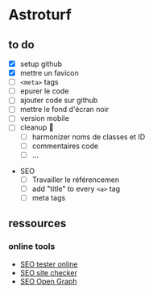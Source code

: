 # Astroturf

## to do
* [x] setup github
* [x] mettre un favicon
* [ ] `<meta>` tags
* [ ] epurer le code
* [ ] ajouter code sur github
* [ ] mettre le fond d'écran noir
* [ ] version mobile
* [ ] cleanup 🧽 
    * [ ] harmonizer noms de classes et ID
    * [ ] commentaires code
    * [ ] ...
* SEO
    * [ ] Travailler le référencemen
    * [ ] add "title" to every `<a>` tag
    * [ ] meta tags

## ressources
### online tools
* [SEO tester online](https://www.seotesteronline.com/)
* [SEO site checker](https://seositecheckup.com/)
* [SEO Open Graph](https://webcode.tools/open-graph-generator#google_vignette)